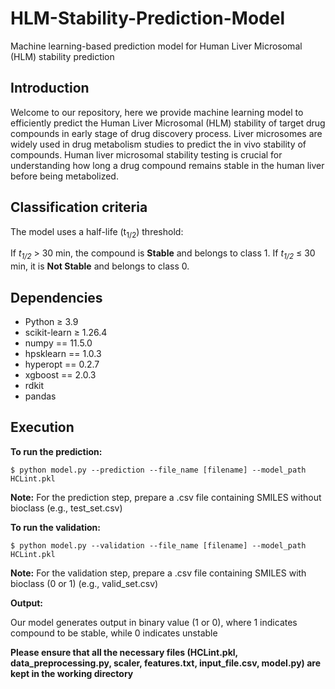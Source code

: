 # HLM-Stability-Prediction-Model
Machine learning-based prediction model for Human Liver Microsomal (HLM) stability prediction

## Introduction ## 

Welcome to our repository, here we provide machine learning model to efficiently predict the Human Liver Microsomal (HLM) stability of target drug compounds in early stage of drug discovery process. Liver microsomes are widely used in drug metabolism studies to predict the in vivo stability of compounds. Human liver microsomal stability testing is crucial for understanding how long a drug compound remains stable in the human liver before being metabolized.

## Classification criteria ##
The model uses a half-life (t<sub>1/2</sub>) threshold:

</strong> If <em>t<sub>1/2</sub></em> > 30 min, the compound is <strong>Stable</strong> and belongs to class 1. If <em>t<sub>1/2</sub></em> ≤ 30 min, it is <strong>Not Stable</strong> and belongs to class 0.

## Dependencies ##

- Python ≥ 3.9
- scikit-learn ≥ 1.26.4
- numpy == 11.5.0
- hpsklearn == 1.0.3
- hyperopt == 0.2.7
- xgboost == 2.0.3
- rdkit
- pandas

## Execution ##
**To run the prediction:**

```
$ python model.py --prediction --file_name [filename] --model_path HCLint.pkl
```
<strong>Note:</strong> For the prediction step, prepare a .csv file containing SMILES without bioclass (e.g., test_set.csv)

**To run the validation:**

```
$ python model.py --validation --file_name [filename] --model_path HCLint.pkl
```
<strong>Note:</strong> For the validation step, prepare a .csv file containing SMILES with bioclass (0 or 1) (e.g., valid_set.csv)

**Output:**

Our model generates output in binary value (1 or 0), where 1 indicates compound to be stable, while 0 indicates unstable

 
**Please ensure that all the necessary files (HCLint.pkl, data_preprocessing.py, scaler, features.txt, input_file.csv, model.py) are kept in the working directory**
